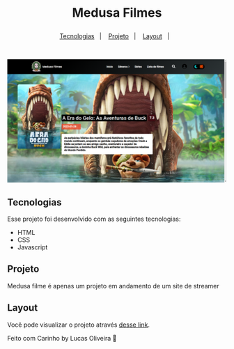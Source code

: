 <h1 align="center">
  <p> Medusa Filmes</p>
</h1>

<p align="center">
  <a href="#-tecnologias">Tecnologias</a>&nbsp;&nbsp;&nbsp;|&nbsp;&nbsp;&nbsp;
  <a href="#-projeto">Projeto</a>&nbsp;&nbsp;&nbsp;|&nbsp;&nbsp;&nbsp;
  <a href="#-layout">Layout</a>&nbsp;&nbsp;&nbsp;|&nbsp;&nbsp;&nbsp;
</p>

<br>

<p align="center">
   <img alt="Medusa Filmes" title="Medusa Filmes" src="https://github.com/LuskarDev/Medus_filmes/blob/main/images/medusa_filmes.png" width="720px" />
</p>

## Tecnologias

Esse projeto foi desenvolvido com as seguintes tecnologias:

- HTML
- CSS
- Javascript

## Projeto
Medusa filme é apenas um projeto em andamento de um site de streamer
## Layout

Você pode visualizar o projeto através [desse link](https://luskardev.github.io/Medus_filmes/).


Feito com Carinho by Lucas Oliveira :wave:
